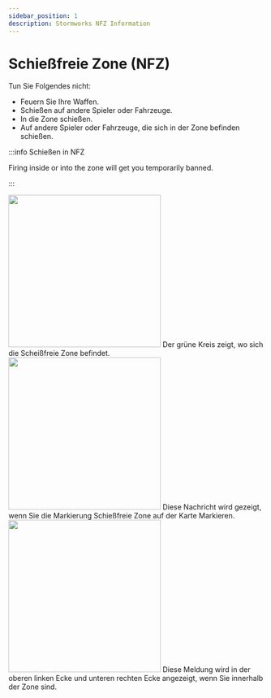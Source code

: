 ```yaml
---
sidebar_position: 1
description: Stormworks NFZ Information
---
```


# Schießfreie Zone (NFZ)

Tun Sie Folgendes nicht:
- Feuern Sie Ihre Waffen.
- Schießen auf andere Spieler oder Fahrzeuge.
- In die Zone schießen.
- Auf andere Spieler oder Fahrzeuge, die sich in der Zone befinden schießen.

:::info Schießen in NFZ

Firing inside or into the zone will get you temporarily banned.

:::  

  <div class="flex-vcenter mb-1">
    <img src="/img/nfz/nfzmapzone.png" width="300px"/>
    Der grüne Kreis zeigt, wo sich die Scheißfreie Zone befindet.
  </div>

  <div class="flex-vcenter mb-1">
    <img src="/img/nfz/nfzmappopup.png" width="300px"/>
    Diese Nachricht wird gezeigt, wenn Sie die Markierung Schießfreie Zone auf der Karte Markieren.
  </div>

  <div class="flex-vcenter">
    <img src="/img/nfz/nfzmsgpopup.png" width="300px"/>
    Diese Meldung wird in der oberen linken Ecke und unteren rechten Ecke angezeigt, wenn Sie innerhalb der Zone sind.
  </div>
